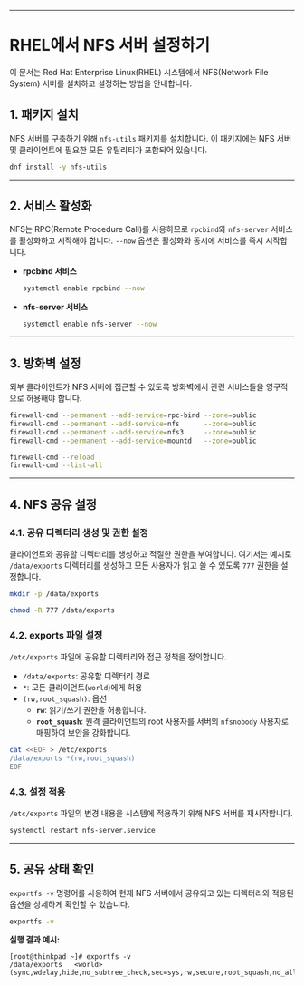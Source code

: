 
-----

# RHEL에서 NFS 서버 설정하기

이 문서는 Red Hat Enterprise Linux(RHEL) 시스템에서 NFS(Network File System) 서버를 설치하고 설정하는 방법을 안내합니다.

## 1. 패키지 설치

NFS 서버를 구축하기 위해 `nfs-utils` 패키지를 설치합니다. 이 패키지에는 NFS 서버 및 클라이언트에 필요한 모든 유틸리티가 포함되어 있습니다.

```bash
dnf install -y nfs-utils
```

-----

## 2. 서비스 활성화

NFS는 RPC(Remote Procedure Call)를 사용하므로 `rpcbind`와 `nfs-server` 서비스를 활성화하고 시작해야 합니다. `--now` 옵션은 활성화와 동시에 서비스를 즉시 시작합니다.

  * **rpcbind 서비스**

    ```bash
    systemctl enable rpcbind --now
    ```

  * **nfs-server 서비스**

    ```bash
    systemctl enable nfs-server --now
    ```

-----

## 3. 방화벽 설정

외부 클라이언트가 NFS 서버에 접근할 수 있도록 방화벽에서 관련 서비스들을 영구적으로 허용해야 합니다.

```bash
firewall-cmd --permanent --add-service=rpc-bind --zone=public
firewall-cmd --permanent --add-service=nfs      --zone=public
firewall-cmd --permanent --add-service=nfs3     --zone=public
firewall-cmd --permanent --add-service=mountd   --zone=public

firewall-cmd --reload
firewall-cmd --list-all
```

-----

## 4. NFS 공유 설정

### 4.1. 공유 디렉터리 생성 및 권한 설정

클라이언트와 공유할 디렉터리를 생성하고 적절한 권한을 부여합니다. 여기서는 예시로 `/data/exports` 디렉터리를 생성하고 모든 사용자가 읽고 쓸 수 있도록 `777` 권한을 설정합니다.

```bash
mkdir -p /data/exports

chmod -R 777 /data/exports
```

### 4.2. exports 파일 설정

`/etc/exports` 파일에 공유할 디렉터리와 접근 정책을 정의합니다.

  * `/data/exports`: 공유할 디렉터리 경로
  * `*`: 모든 클라이언트(`world`)에게 허용
  * `(rw,root_squash)`: 옵션
      * **`rw`**: 읽기/쓰기 권한을 허용합니다.
      * **`root_squash`**: 원격 클라이언트의 root 사용자를 서버의 `nfsnobody` 사용자로 매핑하여 보안을 강화합니다.

```bash
cat <<EOF > /etc/exports
/data/exports *(rw,root_squash)
EOF
```

### 4.3. 설정 적용

`/etc/exports` 파일의 변경 내용을 시스템에 적용하기 위해 NFS 서버를 재시작합니다.

```bash
systemctl restart nfs-server.service
```

-----

## 5. 공유 상태 확인

`exportfs -v` 명령어를 사용하여 현재 NFS 서버에서 공유되고 있는 디렉터리와 적용된 옵션을 상세하게 확인할 수 있습니다.

```bash
exportfs -v
```

**실행 결과 예시:**

```logs
[root@thinkpad ~]# exportfs -v
/data/exports   <world>(sync,wdelay,hide,no_subtree_check,sec=sys,rw,secure,root_squash,no_all_squash)
```